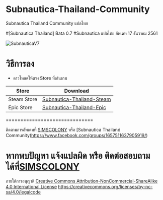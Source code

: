 # Subnautica-Thailand-Community
Subnautica Thailand Community แปลไทย

#[Subnautica Thailand] Bata 0.7
#Subnautica  แปลไทย อัพเดท 17 ธันวาคม 2561

![SubnauticaV7](https://i.imgur.com/Vz60JCP.jpg)

# วิธีการลง
* ดาวโหลดให้ตรง Store ที่เล่นเกม

| Store  | Download |
| ------------- | ------------- |
|  Steam Store | [Subnautica-Thailand-Steam](http://github.com) |
| Epic Store  | [Subnautica-Thailand-Epic](http://github.com) |

==============================

ติดตามการอัพเดทที่ [SIMSCOLONY](https://www.facebook.com/SimsColony/) หรือ [Subnautica Thailand Community(https://www.facebook.com/groups/1657511637905919/)

หากพบปัญหา แจ้งแปลผิด หรือ ติดต่อสอบถามได้ที่[SIMSCOLONY](https://www.facebook.com/SimsColony/)
==============================

ภายใต้การอนุญาติ 
[Creative Commons Attribution-NonCommercial-ShareAlike 4.0 International License](https://creativecommons.org/licenses/by-nc-sa/4.0/)
https://creativecommons.org/licenses/by-nc-sa/4.0/legalcode

